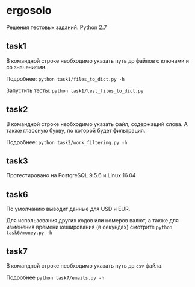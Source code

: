 # ergosolo
Решения тестовых заданий.
Python 2.7
## task1
В командной строке необходимо указать путь до файлов с ключами и со значениями.

Подробнее: `python task1/files_to_dict.py -h`

Запустить тесты: `python task1/test_files_to_dict.py`

## task2
В командной строке необходимо указать файл, содержащий слова. А также глассную букву, по которой будет фильтрация.

Подробнее: `python task2/work_filtering.py -h`

## task3
Протестировано на PostgreSQL 9.5.6 и Linux 16.04

## task6
По умолчанию выводит данные для USD и EUR. 

Для использования других кодов или номеров валют, а также для изменения времени кеширования (в секундах) смотрите `python task6/money.py -h`

## task7
В командной строке необходимо указать путь до `csv` файла. 

Подробнее `python task7/emails.py -h`
